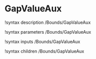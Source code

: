 <!-- MOOSE Documentation Stub: Remove this when content is added. -->

# GapValueAux
!syntax description /Bounds/GapValueAux

!syntax parameters /Bounds/GapValueAux

!syntax inputs /Bounds/GapValueAux

!syntax children /Bounds/GapValueAux
